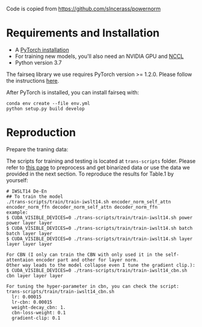 Code is copied from https://github.com/sIncerass/powernorm 
# Requirements and Installation
* A [PyTorch installation](http://pytorch.org/)
* For training new models, you'll also need an NVIDIA GPU and [NCCL](https://github.com/NVIDIA/nccl)
* Python version 3.7

The fairseq library we use requires PyTorch version >= 1.2.0.
Please follow the instructions [here](https://github.com/pytorch/pytorch#installation).

After PyTorch is installed, you can install fairseq with:
```
conda env create --file env.yml
python setup.py build develop
```

# Reproduction
Prepare the traning data:

The scripts for training and testing is located at `trans-scripts` folder. Please refer to [this page](trans-scripts/data-preprocessing/README.md) to preprocess and get binarized data or use the data we provided in the next section. To reproduce the results for Table.1 by yourself:

```
# IWSLT14 De-En
## To train the model
./trans-scripts/train/train-iwslt14.sh encoder_norm_self_attn encoder_norm_ffn decoder_norm_self_attn decoder_norm_ffn
example:
$ CUDA_VISIBLE_DEVICES=0 ./trans-scripts/train/train-iwslt14.sh power power layer layer
$ CUDA_VISIBLE_DEVICES=0 ./trans-scripts/train/train-iwslt14.sh batch batch layer layer
$ CUDA_VISIBLE_DEVICES=0 ./trans-scripts/train/train-iwslt14.sh layer layer layer layer

```
```
For CBN (I only can train the CBN with only used it in the self-attentaion encoder part and other for layer norm.
Other way leads to the model collapse even I tune the gradient clip.):
$ CUDA_VISIBLE_DEVICES=0 ./trans-scripts/train/train-iwslt14_cbn.sh cbn layer layer layer

For tuning the hyper-parameter in cbn, you can check the script: trans-scripts/train/train-iwslt14_cbn.sh
  lr: 0.00015
  lr-cbn: 0.00015
  weight-decay_cbn: 1.
  cbn-loss-weight: 0.1
  gradient-clip: 0.1
```


